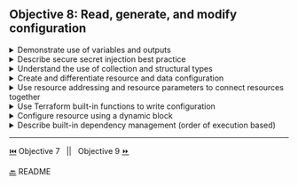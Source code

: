 
## Objective 8: Read, generate, and modify configuration	


<details><summary>Demonstrate use of variables and outputs</summary>
<p>

[Input Variables Tutorial](https://learn.hashicorp.com/terraform/getting-started/variables)

[Output Variables Tutorial](https://learn.hashicorp.com/terraform/getting-started/outputs)
</p>

</details>

<details><summary>Describe secure secret injection best practice</summary>
<p>

**Vault Provider for Terraform**
- Best Practices 
  - avoid putting secret or sensitive variables in config or state files. 
  - [Webinar walk-through on Best Practices](https://www.youtube.com/watch?v=fOybhcbuxJ0)
  - set secret variables for provider config block in environment variables. 

```BASH
#auth_login Usage with userpass backend
variable login_username {}
variable login_password {}

provider "vault" {
  auth_login {
    path = "auth/userpass/login/${var.login_username}"

    parameters = {
      password = var.login_password
    }
  }
}
#auth_login Usage with approle 
variable login_approle_role_id {}
variable login_approle_secret_id {}

provider "vault" {
  auth_login {
    path = "auth/approle/login"

    parameters = {
      role_id   = var.login_approle_role_id
      secret_id = var.login_approle_secret_id
    }
  }
}
#For multiple namespace in vault use alias
provider "vault" {
  alias = "ns1"
  namespace = "ns1"
}

provider "vault" {
  alias = "ns2"
  namespace = "ns2"
}

resource "vault_generic_secret" "secret"{
  provider = "vault.ns1"
  ...
}
```
</p>

</details>

<details><summary>Understand the use of collection and structural types</summary>
<p>

Complex Types
- complex types group values into a single value. 2 types: Collection type(grouping similar values) and Structure types (grouping dissimilar values)
    Collection Types | Structural Types 
    ---------|----
    multiple values of a type can be grouped together. The type of value within a collection is called ```element type``` | multiple values of several types grouped together | 
    Example:```list(string)```List of string | Example: Object type of ```object({ name=string, age=number })``` would match this value: ```{ name "John" age  = 52 }``` Example of tuple:```["a", 15, true]```|
    Collection Types:```list()```:Sequence of whole numbers starting at 0  ```map()```:collection of values id'd by a label ```set()```:unique values with no ids or order|  Structural Types: ```object()```:collection of named attributes that have their own type.The schema for object types is ```{ <KEY> = <TYPE>, <KEY> = <TYPE>, ... } ``` and ```tuple()```:sequence of elements id'd by whole numbers, each element has its own type.The schema for tuple types is ```[<TYPE>, <TYPE>, ...]```
</p>

</details>

<details><summary>Create and differentiate resource and data configuration</summary>
<p>

- Code Examples for [Resources](/Terraform%20code%20examples%20/resources.hcl) and [Data Sources](/Terraform%20code%20examples%20/data_sources.hcl)

|            | Syntax | Types and Arguments | Behavior | Meta-Arguments
|-----------|---------|----------|-----------|-----
Resources | | 
Data Sources  |  | 

</p>

</details>

<details><summary>Use resource addressing and resource parameters to connect resources together</summary>
<p>

[Connecting resources ](/Terraform%20code%20examples%20/resource_addressing.hcl)
</p>

</details>

<details><summary>Use Terraform built-in functions to write configuration</summary>
<p>

Built-in Functions
- Terraform only supports given functions 
- [List of Functions](https://www.terraform.io/docs/configuration/functions.html)
- To test functions in the command line run ```terraform console```
</p>

</details>

<details><summary>Configure resource using a dynamic block</summary>
<p>

Dynamic Blocks
- In top level block constructs(like resources) expressions can be used only when assigning a value to an argument with ```name=expression```
- Some resource types have repeatable nested blocks in their arguments that don't accept expressions. 
- Example: 
  ```BASH
  resource "aws_elastic_beanstalk_environment"  "tfenvtest" {
    name = "tf-test-name" # can use expressions here
    setting {
        # but the "setting" block is always a       literal block
    }
  }
  ```
- You can create repeatable nested blocks with the block type ```dynamic```. This is supported with resource,data,provider, and provisioner blocks
- Example: 
  ```BASH
  resource "aws_elastic_beanstalk_environment" "tfenvtest" {
  name                = "tf-test-name"
  application         = "${aws_elastic_beanstalk_application.tftest.name}"
  solution_stack_name = "64bit Amazon Linux 2018.03 v2.11.4 running Go 1.12.6"

  dynamic "setting" {
    for_each = var.settings
    content {
      namespace = setting.value["namespace"]
      name = setting.value["name"]
      value = setting.value["value"]
    }
  }
  }
  ```
- Dynamic blocks can only produce arguments that belong to the resource type, data source, provider or provisioner being configured. 
- Overuse of dynamic blocks can get hard to read, it's recommended to use them only to hide details in order to build a clean user interface for re-usability. 
</p>

</details>

<details><summary>Describe built-in dependency management (order of execution based)</summary>
<p>

[Resource Dependencies Tutorial](https://learn.hashicorp.com/terraform/getting-started/dependencies)
</p>

</details>

-------------------------------

[⏮️](/Objective%207/manage-state.md) Objective 7 
 &nbsp;
 ||
 &nbsp;
Objective 9 [⏩](/Objective%209/cloud-and-enterprise.md)

[🔙](/README.md) README